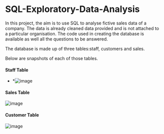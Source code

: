 # SQL-Exploratory-Data-Analysis
In this project, the aim is to use SQL to analyse fictive sales data of a company. The data is already cleaned data provided and is not attached to a particular organisation. The code used in creating the database is available as well all the questions to be answered.

The database is made up of three tables:staff, customers and sales.

Below are snapshots of each of those tables.

#### Staff Table

* *![image](https://user-images.githubusercontent.com/129229800/235534889-7704e437-5dad-4f50-b0c3-114ac951c42f.png)

#### Sales Table

![image](https://user-images.githubusercontent.com/129229800/235535281-15ea9b13-10c8-4e8e-874f-64b48996e943.png)

#### Customer Table

![image](https://user-images.githubusercontent.com/129229800/235535493-317b744c-3acf-49e0-abcd-6c0d999fcd09.png)
